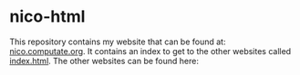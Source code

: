 # nico-html
This repository contains my website that can be found at: [nico.computate.org](https://nico.computate.org). It contains an index to get to the other websites called [index.html](index.html). The other websites can be found here:
